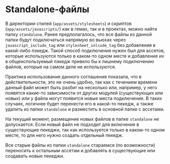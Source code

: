 Standalone-файлы
================

В директории стилей (`app/assets/stylesheets`) и скриптов (`app/assets/javascripts/`) как в гемах, так и в проектах,
можно найти папку `standalone`. Ранее предполагалось, что все файлы из данной папки будут подключаться напрямую во 
вьюхах через `javascript_include_tag` или `stylesheet_inlcude_tag` без добавления в какой-либо пэкедж. Такой способ
подключения нужен был для ассетов, которые используются только в каком-то одном месте и добавление их в общеиспользуемый
пэкедж привело бы к лишнему подключению файлов, которые на самом деле не используются.

Практика использования данного соглашения показала, что в действительности, это не очень удобно, так как с течением
времени данный файл может быть разбит на несколько или, например, у него появятся какие-то зависимости от других модулей
(существующих или новых) или у файла могут появится новые места подключения. В таких случаях, логичнее будет перенести 
его в какой-то пекедж, а также удалить из папки `standalone` и разместить в основной папке с ассетами. 

На текущий момент, размещение новых файлов в папке `standalone` не допускается. Если новый файл не подходит для
включения в существующие пекеджи, так как используется только в каком-то одном месте, то для него нужно создать
отдельный пекедж. 

Все старые файлы из папки `standalone` стараемся (по возможности)  переносить к остальным ассетам и добавлять в 
существующие или создавать новые пекеджи.

